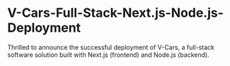 # V-Cars-Full-Stack-Next.js-Node.js-Deployment
Thrilled to announce the successful deployment of V-Cars, a full-stack software solution built with Next.js (frontend) and Node.js (backend).
